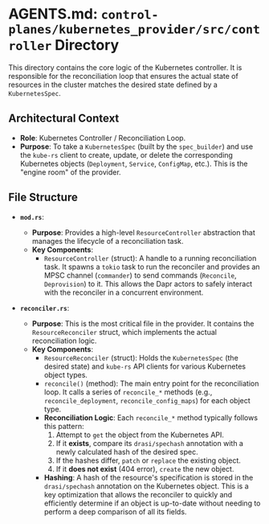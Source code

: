 # AGENTS.md: `control-planes/kubernetes_provider/src/controller` Directory

This directory contains the core logic of the Kubernetes controller. It is responsible for the reconciliation loop that ensures the actual state of resources in the cluster matches the desired state defined by a `KubernetesSpec`.

## Architectural Context

-   **Role**: Kubernetes Controller / Reconciliation Loop.
-   **Purpose**: To take a `KubernetesSpec` (built by the `spec_builder`) and use the `kube-rs` client to create, update, or delete the corresponding Kubernetes objects (`Deployment`, `Service`, `ConfigMap`, etc.). This is the "engine room" of the provider.

## File Structure

-   **`mod.rs`**:
    -   **Purpose**: Provides a high-level `ResourceController` abstraction that manages the lifecycle of a reconciliation task.
    -   **Key Components**:
        -   `ResourceController` (struct): A handle to a running reconciliation task. It spawns a `tokio` task to run the reconciler and provides an MPSC channel (`commander`) to send commands (`Reconcile`, `Deprovision`) to it. This allows the Dapr actors to safely interact with the reconciler in a concurrent environment.

-   **`reconciler.rs`**:
    -   **Purpose**: This is the most critical file in the provider. It contains the `ResourceReconciler` struct, which implements the actual reconciliation logic.
    -   **Key Components**:
        -   `ResourceReconciler` (struct): Holds the `KubernetesSpec` (the desired state) and `kube-rs` API clients for various Kubernetes object types.
        -   `reconcile()` (method): The main entry point for the reconciliation loop. It calls a series of `reconcile_*` methods (e.g., `reconcile_deployment`, `reconcile_config_maps`) for each object type.
        -   **Reconciliation Logic**: Each `reconcile_*` method typically follows this pattern:
            1.  Attempt to `get` the object from the Kubernetes API.
            2.  If it **exists**, compare its `drasi/spechash` annotation with a newly calculated hash of the desired spec.
            3.  If the hashes differ, `patch` or `replace` the existing object.
            4.  If it **does not exist** (404 error), `create` the new object.
        -   **Hashing**: A hash of the resource's specification is stored in the `drasi/spechash` annotation on the Kubernetes object. This is a key optimization that allows the reconciler to quickly and efficiently determine if an object is up-to-date without needing to perform a deep comparison of all its fields.
